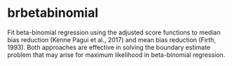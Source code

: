 # brbetabinomial
Fit beta-binomial regression using the adjusted score functions to  median bias reduction (Kenne Pagui et al., 2017) and mean bias reduction (Firth, 1993). Both approaches are effective in solving the boundary estimate problem that may arise for maximum likelihood in beta-binomial regression.
